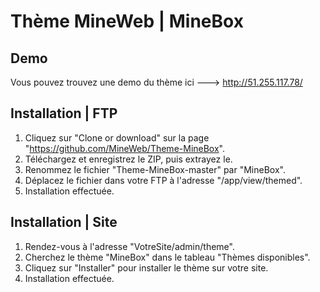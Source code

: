 # Thème MineWeb | MineBox

## Demo
Vous pouvez trouvez une demo du thème ici ---> http://51.255.117.78/

## Installation | FTP
1. Cliquez sur "Clone or download" sur la page "https://github.com/MineWeb/Theme-MineBox".
2. Téléchargez et enregistrez le ZIP, puis extrayez le.
3. Renommez le fichier "Theme-MineBox-master" par "MineBox".
4. Déplacez le fichier dans votre FTP à l'adresse "/app/view/themed".
5. Installation effectuée.

## Installation | Site
1. Rendez-vous à l'adresse "VotreSite/admin/theme".
2. Cherchez le thème "MineBox" dans le tableau "Thèmes disponibles".
3. Cliquez sur "Installer" pour installer le thème sur votre site.
4. Installation effectuée.